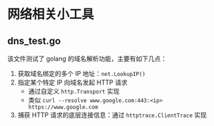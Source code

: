 # 网络相关小工具

## dns_test.go

该文件测试了 golang 的域名解析功能，主要有如下几点：

1. 获取域名绑定的多个 IP 地址：`net.LookupIP()`
2. 指定某个特定 IP 向域名发起 HTTP 请求
   - 通过自定义 `http.Transport` 实现
   - 类似 `curl --resolve www.google.com:443:<ip> https://www.google.com`
3. 捕获 HTTP 请求的底层连接信息：通过 `httptrace.ClientTrace` 实现
